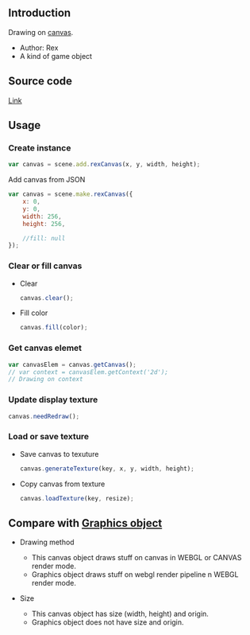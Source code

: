 ## Introduction

Drawing on [canvas](https://www.w3schools.com/html/html5_canvas.asp).

- Author: Rex
- A kind of game object

## Source code

[Link](https://github.com/rexrainbow/phaser3-rex-notes/blob/master/plugins/drag/DragPlugin.js)

## Usage

### Create instance

```javascript
var canvas = scene.add.rexCanvas(x, y, width, height);
```

Add canvas from JSON

```javascript
var canvas = scene.make.rexCanvas({
    x: 0,
    y: 0,
    width: 256,
    height: 256,

    //fill: null
});
```

### Clear or fill canvas

- Clear

    ```javascript
    canvas.clear();
    ```

- Fill color

    ```javascript
    canvas.fill(color);
    ```

### Get canvas elemet

```javascript
var canvasElem = canvas.getCanvas();
// var context = canvasElem.getContext('2d');
// Drawing on context
```

### Update display texture

```javascript
canvas.needRedraw();
```

### Load or save texture

- Save canvas to texuture

    ```javascript
    canvas.generateTexture(key, x, y, width, height);
    ```

- Copy canvas from texture

    ```javascript
    canvas.loadTexture(key, resize);
    ```

## Compare with [Graphics object](graphics.md)

 - Drawing method
    - This canvas object draws stuff on canvas in WEBGL or CANVAS render mode.  
    - Graphics object draws stuff on webgl render pipeline n WEBGL render mode.

- Size
    - This canvas object has size (width, height) and origin.  
    - Graphics object does not have size and origin.